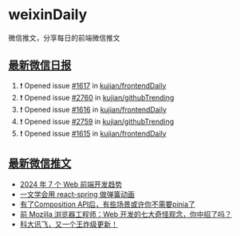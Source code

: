 # weixinDaily
微信推文，分享每日的前端微信推文

## [最新微信日报](https://github.com/kujian/weixinDaily/issues)

<!--START_SECTION:activity-->
1. ❗ Opened issue [#1617](https://github.com/kujian/frontendDaily/issues/1617) in [kujian/frontendDaily](https://github.com/kujian/frontendDaily)
2. ❗ Opened issue [#2760](https://github.com/kujian/githubTrending/issues/2760) in [kujian/githubTrending](https://github.com/kujian/githubTrending)
3. ❗ Opened issue [#1616](https://github.com/kujian/frontendDaily/issues/1616) in [kujian/frontendDaily](https://github.com/kujian/frontendDaily)
4. ❗ Opened issue [#2759](https://github.com/kujian/githubTrending/issues/2759) in [kujian/githubTrending](https://github.com/kujian/githubTrending)
5. ❗ Opened issue [#1615](https://github.com/kujian/frontendDaily/issues/1615) in [kujian/frontendDaily](https://github.com/kujian/frontendDaily)
<!--END_SECTION:activity-->


## [最新微信推文](https://weixin.qdkfweb.cn/)

<!-- BLOG-POST-LIST:START -->
- [2024 年 7 个 Web 前端开发趋势](https://weixin.qdkfweb.cn/39969.html)
- [一文学会用 react-spring 做弹簧动画](https://weixin.qdkfweb.cn/39976.html)
- [有了Composition API后，有些场景或许你不需要pinia了](https://weixin.qdkfweb.cn/39958.html)
- [前 Mozilla 浏览器工程师：Web 开发的七大奇怪观念，你中招了吗？](https://weixin.qdkfweb.cn/39959.html)
- [科大讯飞，又一个王炸级更新！](https://weixin.qdkfweb.cn/39962.html)
<!-- BLOG-POST-LIST:END -->